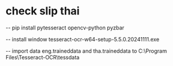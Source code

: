 # check slip thai
-- pip install pytesseract opencv-python pyzbar

-- install window tesseract-ocr-w64-setup-5.5.0.20241111.exe

-- import data eng.traineddata and tha.traineddata to C:\Program Files\Tesseract-OCR\tessdata